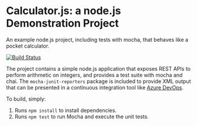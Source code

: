 Calculator.js: a node.js Demonstration Project
==============================================
An example node.js project, including tests with mocha, that behaves like
a pocket calculator.

[![Build Status](https://kwanjj.visualstudio.com/MyFirstProject/_apis/build/status/giggs11x.calculator?branchName=master)](https://kwanjj.visualstudio.com/MyFirstProject/_build/latest?definitionId=5&branchName=master)

The project contains a simple node.js application that exposes REST APIs
to perform arithmetic on integers, and provides a test suite with mocha
and chai.  The `mocha-junit-reporters` package is included to provide XML
output that can be presented in a continuous integration tool like
[Azure DevOps](https://azure.com/devops).

To build, simply:

1. Runs `npm install` to install dependencies.
2. Runs `npm test` to run Mocha and execute the unit tests.

